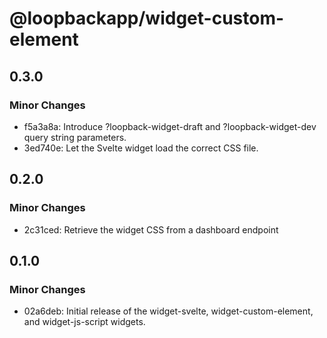 # @loopbackapp/widget-custom-element

## 0.3.0

### Minor Changes

- f5a3a8a: Introduce ?loopback-widget-draft and ?loopback-widget-dev query string parameters.
- 3ed740e: Let the Svelte widget load the correct CSS file.

## 0.2.0

### Minor Changes

- 2c31ced: Retrieve the widget CSS from a dashboard endpoint

## 0.1.0

### Minor Changes

- 02a6deb: Initial release of the widget-svelte, widget-custom-element, and widget-js-script widgets.
